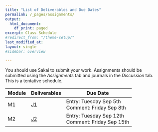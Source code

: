```yaml
---
title: "List of Deliverables and Due Dates"
permalink: /_pages/assignments/
output:
  html_document:
    df_print: paged
excerpt: Class Schedule
#redirect_from: "/theme-setup/"
last_modified_at: 
layout: single
#sidebar: overview

---
```


You should use Sakai to submit your work. Assignments should be submitted using the *Assignments* tab and journals in the *Discussion* tab. This is a tentative schedule.
<br>

| Module |   Deliverables | Due Date |
|----|-------------|-------------------|
| M1 | [J1](https://sakai.duke.edu/portal/site/56a79f78-bc10-4a77-b8e8-7b82e8f11a73/tool/8ed68fc3-ad5b-4f2d-a117-2471455b2efd/discussionForum/message/dfAllMessages) | Entry: Tuesday Sep 5th <br> Comment: Friday Sep 8th |
| M2 | [J2](https://sakai.duke.edu/portal/site/56a79f78-bc10-4a77-b8e8-7b82e8f11a73/tool/8ed68fc3-ad5b-4f2d-a117-2471455b2efd/discussionForum/message/dfAllMessages) | Entry: Tuesday Sep 12th <br> Comment: Friday Sep 15th |

<!---
| M3 | A1 - Rooftop PV with SAM <br> [Sakai link]() <br> <a href="/docs/assignments/A1_F2023_ENV590.pdf" > PDF link </a>| Sep 23rd|
| M4 | [J3]() | Entry: Tuesday Sep 27th <br> Comment: Friday Sep 30th |
| M5 | A2 - Independent Power Producer (IPP) reservoir scheduling <br> [Sakai link]() <br> <a href="/docs/assignments/A2_F2023_ENV590.pdf" > PDF link </a>| Oct 7th|
| Final Project | FP1 - Team & Proposal [Sakai Link]() | Oct 14th |
| M6 | A3 - PV + Storage management system <br> [Sakai Link]() <br> <a href="/docs/assignments/A3_F2022_ENV590.pdf" > PDF link </a> <br> [Colab link to draft model]()| Oct 21th|
| M7 | [J4]() | Entry: Tuesday Oct 25th <br> Comment: Friday Oct 28th |
| M8 | [J5]() | Entry: Tuesday Nov 1st <br> Comment: Friday Nov 4th |
| M9 | A4 - Electric utility benchmark analysis <br> [Sakai Link]() <br> <a href="/docs/assignments/A4_F2023_ENV590.pdf" > PDF link </a> <br> [Colab link to draft model]() | Nov 16th|
| Energy Week | J6 | Entry only: Friday Nov 18th |
| M10 | no assignments | - |
| Final Project | FP2 - Presentation & Short report | Dec 2nd |
--->
